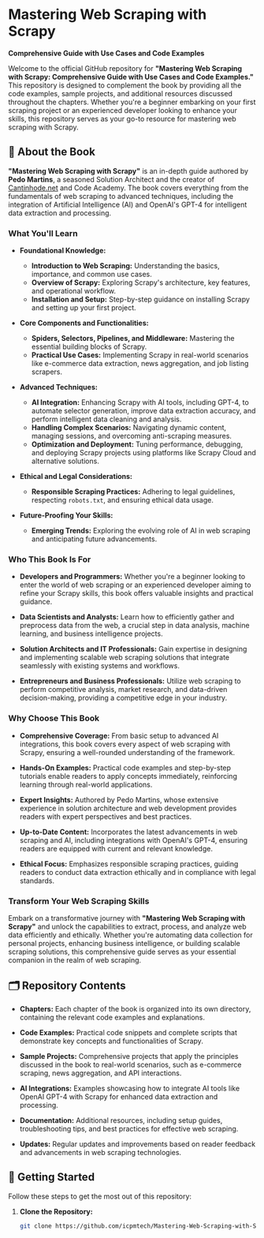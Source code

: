 # Mastering Web Scraping with Scrapy

**Comprehensive Guide with Use Cases and Code Examples**

Welcome to the official GitHub repository for **"Mastering Web Scraping with Scrapy: Comprehensive Guide with Use Cases and Code Examples."** This repository is designed to complement the book by providing all the code examples, sample projects, and additional resources discussed throughout the chapters. Whether you're a beginner embarking on your first scraping project or an experienced developer looking to enhance your skills, this repository serves as your go-to resource for mastering web scraping with Scrapy.

## 📖 About the Book

**"Mastering Web Scraping with Scrapy"** is an in-depth guide authored by **Pedo Martins**, a seasoned Solution Architect and the creator of [Cantinhode.net](https://cantinhode.net) and Code Academy. The book covers everything from the fundamentals of web scraping to advanced techniques, including the integration of Artificial Intelligence (AI) and OpenAI's GPT-4 for intelligent data extraction and processing.

### **What You'll Learn**

- **Foundational Knowledge:**
  - **Introduction to Web Scraping:** Understanding the basics, importance, and common use cases.
  - **Overview of Scrapy:** Exploring Scrapy's architecture, key features, and operational workflow.
  - **Installation and Setup:** Step-by-step guidance on installing Scrapy and setting up your first project.

- **Core Components and Functionalities:**
  - **Spiders, Selectors, Pipelines, and Middleware:** Mastering the essential building blocks of Scrapy.
  - **Practical Use Cases:** Implementing Scrapy in real-world scenarios like e-commerce data extraction, news aggregation, and job listing scrapers.

- **Advanced Techniques:**
  - **AI Integration:** Enhancing Scrapy with AI tools, including GPT-4, to automate selector generation, improve data extraction accuracy, and perform intelligent data cleaning and analysis.
  - **Handling Complex Scenarios:** Navigating dynamic content, managing sessions, and overcoming anti-scraping measures.
  - **Optimization and Deployment:** Tuning performance, debugging, and deploying Scrapy projects using platforms like Scrapy Cloud and alternative solutions.

- **Ethical and Legal Considerations:**
  - **Responsible Scraping Practices:** Adhering to legal guidelines, respecting `robots.txt`, and ensuring ethical data usage.

- **Future-Proofing Your Skills:**
  - **Emerging Trends:** Exploring the evolving role of AI in web scraping and anticipating future advancements.

### **Who This Book Is For**

- **Developers and Programmers:** Whether you're a beginner looking to enter the world of web scraping or an experienced developer aiming to refine your Scrapy skills, this book offers valuable insights and practical guidance.

- **Data Scientists and Analysts:** Learn how to efficiently gather and preprocess data from the web, a crucial step in data analysis, machine learning, and business intelligence projects.

- **Solution Architects and IT Professionals:** Gain expertise in designing and implementing scalable web scraping solutions that integrate seamlessly with existing systems and workflows.

- **Entrepreneurs and Business Professionals:** Utilize web scraping to perform competitive analysis, market research, and data-driven decision-making, providing a competitive edge in your industry.

### **Why Choose This Book**

- **Comprehensive Coverage:** From basic setup to advanced AI integrations, this book covers every aspect of web scraping with Scrapy, ensuring a well-rounded understanding of the framework.

- **Hands-On Examples:** Practical code examples and step-by-step tutorials enable readers to apply concepts immediately, reinforcing learning through real-world applications.

- **Expert Insights:** Authored by Pedo Martins, whose extensive experience in solution architecture and web development provides readers with expert perspectives and best practices.

- **Up-to-Date Content:** Incorporates the latest advancements in web scraping and AI, including integrations with OpenAI's GPT-4, ensuring readers are equipped with current and relevant knowledge.

- **Ethical Focus:** Emphasizes responsible scraping practices, guiding readers to conduct data extraction ethically and in compliance with legal standards.

### **Transform Your Web Scraping Skills**

Embark on a transformative journey with **"Mastering Web Scraping with Scrapy"** and unlock the capabilities to extract, process, and analyze web data efficiently and ethically. Whether you're automating data collection for personal projects, enhancing business intelligence, or building scalable scraping solutions, this comprehensive guide serves as your essential companion in the realm of web scraping.

## 🗂️ Repository Contents

- **Chapters:** Each chapter of the book is organized into its own directory, containing the relevant code examples and explanations.

- **Code Examples:** Practical code snippets and complete scripts that demonstrate key concepts and functionalities of Scrapy.

- **Sample Projects:** Comprehensive projects that apply the principles discussed in the book to real-world scenarios, such as e-commerce scraping, news aggregation, and API interactions.

- **AI Integrations:** Examples showcasing how to integrate AI tools like OpenAI GPT-4 with Scrapy for enhanced data extraction and processing.

- **Documentation:** Additional resources, including setup guides, troubleshooting tips, and best practices for effective web scraping.

- **Updates:** Regular updates and improvements based on reader feedback and advancements in web scraping technologies.

## 🚀 Getting Started

Follow these steps to get the most out of this repository:

1. **Clone the Repository:**
   ```bash
   git clone https://github.com/icpmtech/Mastering-Web-Scraping-with-Scrapy.git
